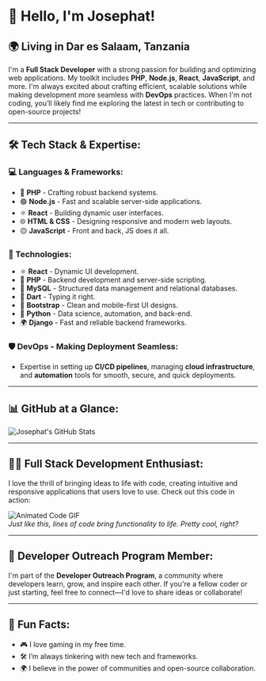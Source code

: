 # 👋 Hello, I'm Josephat!

## 🌍 Living in Dar es Salaam, Tanzania

I'm a **Full Stack Developer** with a strong passion for building and optimizing web applications. My toolkit includes **PHP**, **Node.js**, **React**, **JavaScript**, and more. I'm always excited about crafting efficient, scalable solutions while making development more seamless with **DevOps** practices. When I'm not coding, you’ll likely find me exploring the latest in tech or contributing to open-source projects!

---

## 🛠 Tech Stack & Expertise:

### 💻 Languages & Frameworks:
- 🐘 **PHP** - Crafting robust backend systems.
- 🟢 **Node.js** - Fast and scalable server-side applications.
- ⚛️ **React** - Building dynamic user interfaces.
- 🌐 **HTML & CSS** - Designing responsive and modern web layouts.
- 🟡 **JavaScript** - Front and back, JS does it all.

### 🚀 Technologies:
- ⚛️ **React** - Dynamic UI development.
- 🐘 **PHP** - Backend development and server-side scripting.
- 🐬 **MySQL** - Structured data management and relational databases.
- 🎯 **Dart** - Typing it right.
- 🎨 **Bootstrap** - Clean and mobile-first UI designs.
- 🐍 **Python** - Data science, automation, and back-end.
- 🌍 **Django** - Fast and reliable backend frameworks.

### 🛡 DevOps - Making Deployment Seamless:
- Expertise in setting up **CI/CD pipelines**, managing **cloud infrastructure**, and **automation** tools for smooth, secure, and quick deployments.

---

## 📊 GitHub at a Glance:
![Josephat's GitHub Stats](https://github-readme-stats.vercel.app/api?username=yourgithubusername&show_icons=true&theme=radical)

---

## 👨‍💻 Full Stack Development Enthusiast:

I love the thrill of bringing ideas to life with code, creating intuitive and responsive applications that users love to use. Check out this code in action:

![Animated Code GIF](https://user-images.githubusercontent.com/gif-example.gif)  
*Just like this, lines of code bring functionality to life. Pretty cool, right?*

---

## 🤝 Developer Outreach Program Member:
I'm part of the **Developer Outreach Program**, a community where developers learn, grow, and inspire each other. If you're a fellow coder or just starting, feel free to connect—I'd love to share ideas or collaborate!

---

## 🌱 Fun Facts:
- 🎮 I love gaming in my free time.
- 🛠 I’m always tinkering with new tech and frameworks.
- 🌍 I believe in the power of communities and open-source collaboration.
